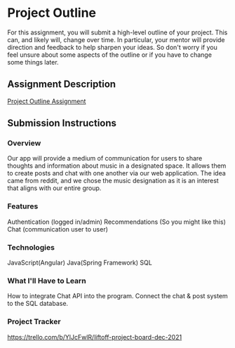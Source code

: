 # Project Outline
For this assignment, you will submit a high-level outline of your project. This can, and likely will, change over time. In particular, your mentor will provide direction and feedback to help sharpen your ideas. So don't worry if you feel unsure about some aspects of the outline or if you have to change some things later.

## Assignment Description
[Project Outline Assignment](https://education.launchcode.org/liftoff/modules/assignments/project-outline)

## Submission Instructions

### Overview
Our app will provide a medium of communication for users to share thoughts and information about music in a designated space. It allows them to create posts and chat with one another via our web application. The idea came from reddit, and we chose the music designation as it is an interest that aligns with our entire group.
### Features
Authentication (logged in/admin)
Recommendations (So you might like this)
Chat (communication user to user)
### Technologies
JavaScript(Angular)
Java(Spring Framework)
SQL
### What I'll Have to Learn
How to integrate Chat API into the program. Connect the chat & post system to the SQL database.
### Project Tracker
https://trello.com/b/YlJcFwlR/liftoff-project-board-dec-2021

